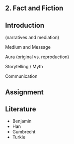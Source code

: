 ## 2. Fact and Fiction

## Introduction


(narratives and mediation)

Medium and Message

Aura (original vs. reproduction)

Storytelling / Myth

Communication



## Assignment

## Literature
- Benjamin
- Han
- Gumbrecht
- Turkle

